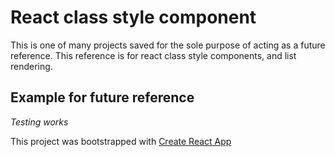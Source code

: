 # React class style component

This is one of many projects saved for the sole purpose of acting as a future reference. This reference is for react class style components, and list rendering.

## Example for future reference

_Testing works_

This project was bootstrapped with [Create React App](https://github.com/facebookincubator/create-react-app)
